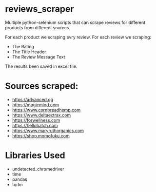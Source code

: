 # reviews_scraper
Multiple python-selenium scripts that can scrape reviews for different products from different sources

For each product we scraping evry review. For each review we scraping:
- The Rating
- The Title Header
- The Review Message Text

The results been saved in excel file.

# Sources scraped:
- https://advanced.gg
- https://magicmind.com
- https://www.cornbreadhemp.com
- https://www.deltaextrax.com
- https://forwellness.com
- https://hellobatch.com
- https://www.maryruthorganics.com
- https://shop.momofuku.com

# Libraries Used
- undetected_chromedriver
- time
- pandas
- tqdm
